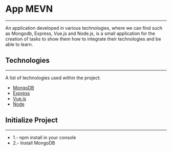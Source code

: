 # App MEVN
***
An application developed in various technologies, where we can find such as Mongodb, 
Express, Vue.js and Node.js, is a small application for the creation of tasks to show them
how to integrate their technologies and be able to learn.

## Technologies
***
A list of technologies used within the project:
* [MongoDB](https://www.mongodb.com)
* [Express](https://expressjs.com/es/)
* [Vue.js](https://vuejs.org/)
* [Node](https://nodejs.org/es/)

## Initialize Project
***
* 1.- npm install in your console
* 2.- Install MongoDB

